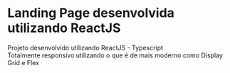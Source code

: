 # Landing Page desenvolvida utilizando ReactJS
Projeto desenvolvido utilizando ReactJS - Typescript
<br/>
Totalmente responsivo utilizando o que é de mais moderno como Display Grid e Flex
